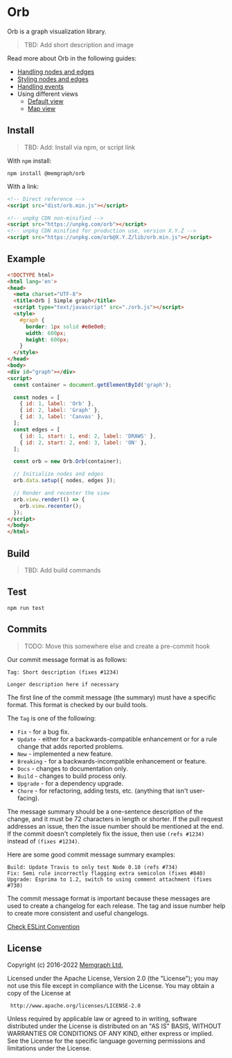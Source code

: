 Orb
===

Orb is a graph visualization library.

> TBD: Add short description and image

Read more about Orb in the following guides:

* [Handling nodes and edges](./docs/data.md)
* [Styling nodes and edges](./docs/styles.md)
* [Handling events](./docs/events.md)
* Using different views
  * [Default view]() 
  * [Map view](./docs/view-map.md)

## Install

> TBD: Add: Install via npm, or script link 

With `npm` install:

```
npm install @memgraph/orb
```

With a link:

```html
<!-- Direct reference -->
<script src="dist/orb.min.js"></script>

<!-- unpkg CDN non-minified -->
<script src="https://unpkg.com/orb"></script>
<!-- unpkg CDN minified for production use, version X.Y.Z -->
<script src="https://unpkg.com/orb@X.Y.Z/lib/orb.min.js"></script>
```

## Example

```html
<!DOCTYPE html>
<html lang='en'>
<head>
  <meta charset="UTF-8">
  <title>Orb | Simple graph</title>
  <script type="text/javascript" src="./orb.js"></script>
  <style>
    #graph {
      border: 1px solid #e0e0e0;
      width: 600px;
      height: 600px;
    }
  </style>
</head>
<body>
<div id="graph"></div>
<script>
  const container = document.getElementById('graph');

  const nodes = [
    { id: 1, label: 'Orb' },
    { id: 2, label: 'Graph' },
    { id: 3, label: 'Canvas' },
  ];
  const edges = [
    { id: 1, start: 1, end: 2, label: 'DRAWS' },
    { id: 2, start: 2, end: 3, label: 'ON' },
  ];

  const orb = new Orb.Orb(container);

  // Initialize nodes and edges
  orb.data.setup({ nodes, edges });

  // Render and recenter the view
  orb.view.render(() => {
    orb.view.recenter();
  });
</script>
</body>
</html>
```

## Build

> TBD: Add build commands

## Test

```
npm run test
```

## Commits

> TODO: Move this somewhere else and create a pre-commit hook

Our commit message format is as follows:

```
Tag: Short description (fixes #1234)

Longer description here if necessary
```

The first line of the commit message (the summary) must have a specific format.
This format is checked by our build tools.

The `Tag` is one of the following:

* `Fix` - for a bug fix.
* `Update` - either for a backwards-compatible enhancement or for a rule change 
  that adds reported problems.
* `New` - implemented a new feature.
* `Breaking` - for a backwards-incompatible enhancement or feature.
* `Docs` - changes to documentation only.
* `Build` - changes to build process only.
* `Upgrade` - for a dependency upgrade.
* `Chore` - for refactoring, adding tests, etc. (anything that isn't user-facing).

The message summary should be a one-sentence description of the change, and it must
be 72 characters in length or shorter. If the pull request addresses an issue, then
the issue number should be mentioned at the end. If the commit doesn't completely fix
the issue, then use `(refs #1234)` instead of `(fixes #1234)`.

Here are some good commit message summary examples:

```
Build: Update Travis to only test Node 0.10 (refs #734)
Fix: Semi rule incorrectly flagging extra semicolon (fixes #840)
Upgrade: Esprima to 1.2, switch to using comment attachment (fixes #730)
```

The commit message format is important because these messages are used to create
a changelog for each release. The tag and issue number help to create more consistent
and useful changelogs.

[Check ESLint Convention](https://github.com/conventional-changelog/conventional-changelog/tree/master/packages/conventional-changelog-eslint)

## License

Copyright (c) 2016-2022 [Memgraph Ltd.](https://memgraph.com)

Licensed under the Apache License, Version 2.0 (the "License"); you may not use
this file except in compliance with the License. You may obtain a copy of the
License at

     http://www.apache.org/licenses/LICENSE-2.0

Unless required by applicable law or agreed to in writing, software distributed
under the License is distributed on an "AS IS" BASIS, WITHOUT WARRANTIES OR
CONDITIONS OF ANY KIND, either express or implied. See the License for the
specific language governing permissions and limitations under the License.
